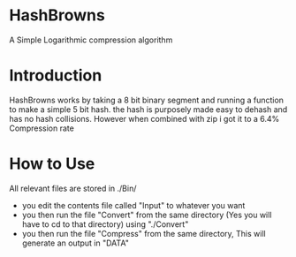 # HashBrowns
A Simple Logarithmic compression algorithm

# Introduction


HashBrowns works by taking a 8 bit binary segment and running a function to make a simple 5 bit hash. the hash is purposely made easy to dehash and has no hash collisions. However when combined with zip i got it to a 6.4% Compression rate

# How to Use
All relevant files are stored in ./Bin/
- you edit the contents file called "Input" to whatever you want
- you then run the file "Convert" from the same directory (Yes you will have to cd to that directory) using "./Convert"
- you then run the file "Compress" from the same directory, This will generate an output in "DATA"
